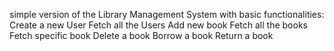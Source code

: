 simple version of the Library Management System with basic functionalities: 
Create a new User
Fetch all the Users
Add new book
Fetch all the books
Fetch specific book
Delete a book 
Borrow a book 
Return a book
